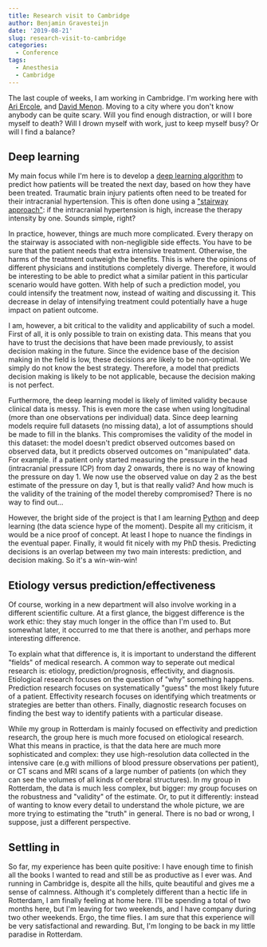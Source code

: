 ```yaml
---
title: Research visit to Cambridge
author: Benjamin Gravesteijn
date: '2019-08-21'
slug: research-visit-to-cambridge
categories:
  - Conference
tags:
  - Anesthesia
  - Cambridge
---
```


The last couple of weeks, I am working in Cambridge. I'm working here with [Ari Ercole](https://www.magd.cam.ac.uk/user/ercole), and [David Menon](https://www.thelancet.com/journals/laneur/article/PIIS1474-4422(17)30298-3/fulltext). Moving to a city where you don't know anybody can be quite scary. Will you find enough distraction, or will I bore myself to death? Will I drown myself with work, just to keep myself busy? Or will I find a balance? 

## Deep learning 
My main focus while I'm here is to develop a [deep learning algorithm](https://nl.wikipedia.org/wiki/Deep_learning) to predict how patients will be treated the next day, based on how they have been treated. Traumatic brain injury patients often need to be treated for their intracranial hypertension. This is often done using a ["stairway approach"](https://www.nejm.org/doi/full/10.1056/NEJMra1208708?url_ver=Z39.88-2003&rfr_id=ori:rid:crossref.org&rfr_dat=cr_pub%3dpubmed): if the intracranial hypertension is high, increase the therapy intensity by one. Sounds simple, right?

In practice, however, things are much more complicated. Every therapy on the stairway is associated with non-negligible side effects. You have to be sure that the patient needs that extra intensive treatment. Otherwise, the harms of the treatment outweigh the benefits. This is where the opinions of different physicians and institutions completely diverge. Therefore, it would be interesting to be able to predict what a similar patient in this particular scenario would have gotten. With help of such a prediction model, you could intensify the treatment now, instead of waiting and discussing it. This decrease in delay of intensifying treatment could potentially have a huge impact on patient outcome. 

I am, however, a bit critical to the validity and applicability of such a model. First of all, it is only possible to train on existing data. This means that you have to trust the decisions that have been made previously, to assist decision making in the future. Since the evidence base of the decision making in the field is low, these decisions are likely to be non-optimal. We simply do not know the best strategy. Therefore, a model that predicts decision making is likely to be not applicable, because the decision making is not perfect. 

Furthermore, the deep learning model is likely of limited validity because clinical data is messy. This is even more the case when using longitudinal (more than one observations per individual) data. Since deep learning models require full datasets (no missing data), a lot of assumptions should be made to fill in the blanks. This compromises the validity of the model in this dataset: the model doesn't predict observed outcomes based on observed data, but it predicts observed outcomes on "manipulated" data. For example. if a patient only started measuring the pressure in the head (intracranial pressure ICP) from day 2 onwards, there is no way of knowing the pressure on day 1. We now use the observed value on day 2 as the best estimate of the pressure on day 1, but is that really valid? And how much is the validity of the training of the model thereby compromised? There is no way to find out...

However, the bright side of the project is that I am learning [Python](https://www.python.org/) and deep learning (the data science hype of the moment). Despite all my criticism, it would be a nice proof of concept. At least I hope to nuance the findings in the eventual paper. Finally, it would fit nicely with my PhD thesis. Predicting decisions is an overlap between my two main interests: prediction, and decision making. So it's a win-win-win! 

## Etiology versus prediction/effectiveness
Of course, working in a new department will also involve working in a different scientific culture. At a first glance, the biggest difference is the work ethic: they stay much longer in the office than I'm used to. But somewhat later, it occurred to me that there is another, and perhaps more interesting difference.

To explain what that difference is, it is important to understand the different "fields" of medical research. A common way to seperate out medical research is: etiology, prediction/prognosis, effectivity, and diagnosis. Etiological research focuses on the question of "why" something happens. Prediction research focuses on systematically "guess" the most likely future of a patient. Effectivity research focuses on identifying which treatments or strategies are better than others. Finally, diagnostic research focuses on finding the best way to identify patients with a particular disease.

While my group in Rotterdam is mainly focused on effectivity and prediction research, the group here is much more focused on etiological research. What this means in practice, is that the data here are much more sophisticated and complex: they use high-resolution data collected in the intensive care (e.g with millions of blood pressure observations per patient), or CT scans and MRI scans of a large number of patients (on which they can see the volumes of all kinds of cerebral structures). In my group in Rotterdam, the data is much less complex, but bigger: my group focuses on the robustness and "validity" of the estimate. Or, to put it differently: instead of wanting to know every detail to understand the whole picture, we are more trying to estimating the "truth" in general. There is no bad or wrong, I suppose, just a different perspective. 


## Settling in
So far, my experience has been quite positive: I have enough time to finish all the books I wanted to read and still be as productive as I ever was. And running in Cambridge is, despite all the hills, quite beautiful and gives me a sense of calmness. Although it's completely different than a hectic life in Rotterdam, I am finally feeling at home here. I'll be spending a total of two months here, but I'm leaving for two weekends, and I have company during two other weekends. Ergo, the time flies. I am sure that this experience will be very satisfactional and rewarding. But, I'm longing to be back in my little paradise in Rotterdam.
